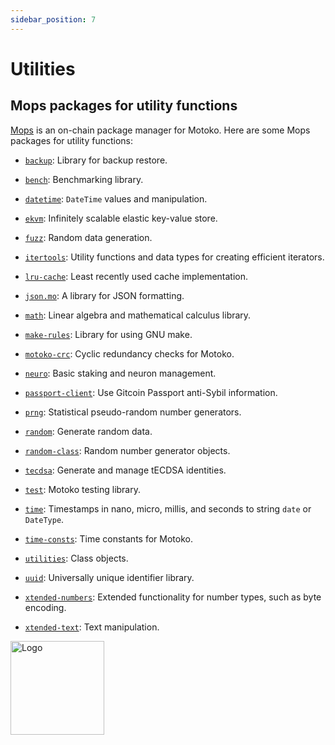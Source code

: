 ```yaml
---
sidebar_position: 7
---
```


# Utilities

## Mops packages for utility functions

[Mops](https://mops.one/) is an on-chain package manager for Motoko. Here are some Mops packages for utility functions:

- [`backup`](https://mops.one/backup): Library for backup restore.

- [`bench`](https://mops.one/bench): Benchmarking library.

- [`datetime`](https://mops.one/datetime): `DateTime` values and manipulation.

- [`ekvm`](https://mops.one/ekvm): Infinitely scalable elastic key-value store.

- [`fuzz`](https://mops.one/fuzz): Random data generation.

- [`itertools`](https://mops.one/itertools): Utility functions and data types for creating efficient iterators.

- [`lru-cache`](https://mops.one/lru-cache): Least recently used cache implementation.

- [`json.mo`](https://mops.one/json.mo): A library for JSON formatting.

- [`math`](https://mops.one/math): Linear algebra and mathematical calculus library.

- [`make-rules`](https://mops.one/make-rules): Library for using GNU make.

- [`motoko-crc`](https://mops.one/motoko-crc): Cyclic redundancy checks for Motoko.

- [`neuro`](https://mops.one/neuro): Basic staking and neuron management.

- [`passport-client`](https://mops.one/passport-client): Use Gitcoin Passport anti-Sybil information.

- [`prng`](https://mops.one/prng): Statistical pseudo-random number generators.

- [`random`](https://mops.one/random): Generate random data.

- [`random-class`](https://mops.one/random-class): Random number generator objects.

- [`tecdsa`](https://mops.one/tecdsa): Generate and manage tECDSA identities.

- [`test`](https://mops.one/test): Motoko testing library.

- [`time`](https://mops.one/time): Timestamps in nano, micro, millis, and seconds to string `date` or `DateType`.

- [`time-consts`](https://mops.one/time-consts): Time constants for Motoko.

- [`utilities`](https://mops.one/utilities): Class objects.

- [`uuid`](https://mops.one/uuid): Universally unique identifier library.

- [`xtended-numbers`](https://mops.one/xtended-numbers): Extended functionality for number types, such as byte encoding.

- [`xtended-text`](https://mops.one/xtended-text): Text manipulation.


<img src="https://github.com/user-attachments/assets/844ca364-4d71-42b3-aaec-4a6c3509ee2e" alt="Logo" width="150" height="150" />

